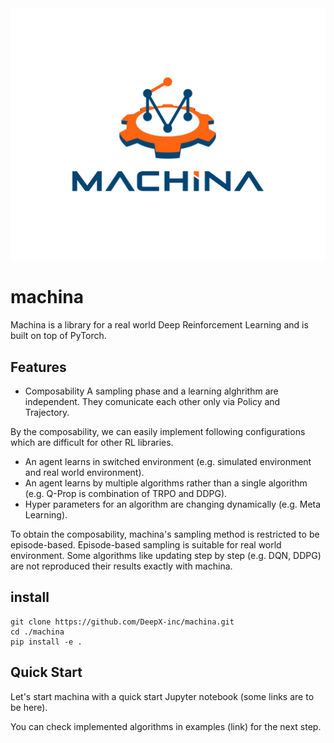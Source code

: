 <div align="center"><img src="assets/machina_logo.jpg" width="800"/></div>

# machina

Machina is a library for a real world Deep Reinforcement Learning and is built on top of PyTorch.

## Features
+ Composability
  A sampling phase and a learning alghrithm are independent. They comunicate each other only via Policy and Trajectory.

By the composability, we can easily implement following configurations which are difficult for other RL libraries.
+ An agent learns in switched environment (e.g. simulated environment and real world environment).
+ An agent learns by multiple algorithms rather than a single algorithm (e.g. Q-Prop is combination of TRPO and DDPG).
+ Hyper parameters for an algorithm are changing dynamically (e.g. Meta Learning).

To obtain the composability, machina's sampling method is restricted to be episode-based. Episode-based sampling is suitable for real world environment. Some algorithms like updating step by step (e.g. DQN, DDPG) are not reproduced their results exactly with machina.


## install

```
git clone https://github.com/DeepX-inc/machina.git
cd ./machina
pip install -e .
```

## Quick Start
Let's start machina with a quick start Jupyter notebook (some links are to be here).

You can check implemented algorithms in examples (link) for the next step.




